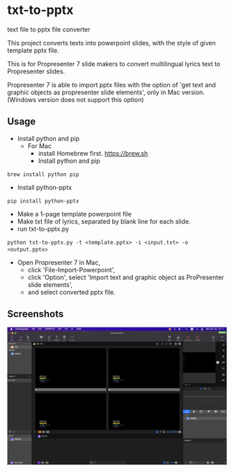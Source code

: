 # txt-to-pptx
text file to pptx file converter

This project converts texts into powerpoint slides, with the style of given template pptx file.

This is for Propresenter 7 slide makers to convert multilingual lyrics text to Propresenter slides.

Propresenter 7 is able to import pptx files with the option of 'get text and graphic objects as propresenter slide elements', only in Mac version. (Windows version does not support this option)


## Usage
- Install python and pip
  - For Mac
    - install Homebrew first. https://brew.sh
    - Install python and pip
```
brew install python pip
```
- Install python-pptx
```
pip install python-pptx
```
- Make a 1-page template powerpoint file
- Make txt file of lyrics, separated by blank line for each slide.
- run txt-to-pptx.py
```
python txt-to-pptx.py -t <template.pptx> -i <input.txt> -o <output.pptx>
```
- Open Propresenter 7 in Mac,
  - click 'File-Import-Powerpoint',
  - click 'Option', select 'Import text and graphic object as ProPresenter slide elements',
  - and select converted pptx file.

## Screenshots
![ProPresenter 7 screenshot](./propresenter_screenshot.png?raw=true)
